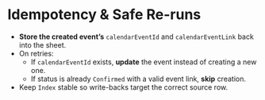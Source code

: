 # Idempotency & Safe Re-runs

- **Store the created event’s** `calendarEventId` and `calendarEventLink` back into the sheet.
- On retries:
  - If `calendarEventId` exists, **update** the event instead of creating a new one.
  - If status is already `Confirmed` with a valid event link, **skip** creation.
- Keep `Index` stable so write-backs target the correct source row.
